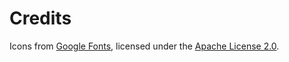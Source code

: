 # Credits

Icons from [Google Fonts](https://fonts.google.com/icons), licensed under the [Apache License 2.0](https://www.apache.org/licenses/LICENSE-2.0).